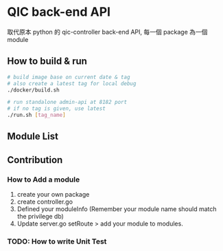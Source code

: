# QIC back-end API

取代原本 python 的 qic-controller back-end API, 每一個 package 為一個 module

## How to build & run

``` bash
# build image base on current date & tag
# also create a latest tag for local debug
./docker/build.sh

# run standalone admin-api at 8182 port
# if no tag is given, use latest
./run.sh [tag_name]
```

## Module List


## Contribution


### How to Add a module

1. create your own package
1. create controller.go
1. Defined your moduleInfo (Remember your module name should match the privilege db)
1. Update server.go setRoute > add your module to modules.

### TODO: How to write Unit Test
